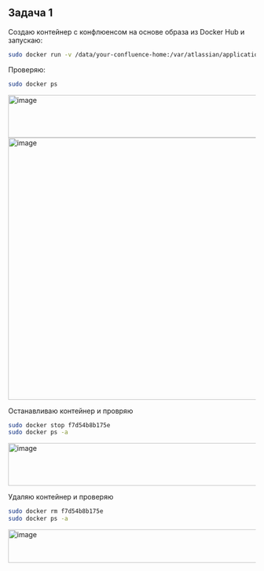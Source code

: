 ## Задача 1
Создаю контейнер с конфлюенсом на основе образа из Docker Hub и запускаю:

```bash
sudo docker run -v /data/your-confluence-home:/var/atlassian/application-data/confluence --name="confluence" -d -p 8090:8090 -p 8091:8091 atlassian/confluence
```

Проверяю:

```bash
sudo docker ps
```

<img width="1468" height="87" alt="image" src="https://github.com/user-attachments/assets/b0f78e20-81d9-4ffc-88a4-3625acd6d461" />
<img width="1608" height="534" alt="image" src="https://github.com/user-attachments/assets/a942630d-b9db-4295-a2e7-0cacc8040b5a" />

Останавливаю контейнер и провряю

```bash
sudo docker stop f7d54b8b175e
sudo docker ps -a
```

<img width="1464" height="87" alt="image" src="https://github.com/user-attachments/assets/26fe248d-2b10-4e4c-abd5-fa0431807420" />

Удаляю контейнер и проверяю

```bash
sudo docker rm f7d54b8b175e
sudo docker ps -a
```

<img width="1087" height="68" alt="image" src="https://github.com/user-attachments/assets/216a737e-7a8f-49e0-b3c7-ce96021fc304" />
